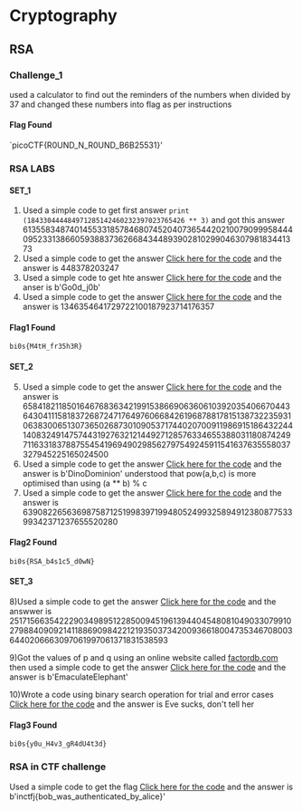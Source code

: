 # Cryptography
## RSA
### Challenge_1
used a calculator to find out the reminders of the numbers when divided by 37 and changed these numbers into flag as per instructions
#### Flag Found
`picoCTF{R0UND_N_R0UND_B6B25531}'
### RSA LABS
#### SET_1
1) Used a simple code to get first answer ` print (184330444484971285142460232397023765426 ** 3) `  and got this answer 6135583487401455331857846807452040736544202100790999584440952331386605938837362668434489390281029904630798183441373
2) Used a simple code to get the answer [Click here for the code](https://codebeautify.org/alleditor/y23e1e04f) and the answer is 448378203247
3) Used a simple code to get hte answer [Click here for the code](https://codebeautify.org/alleditor/y23b9b320) and the anser is b'Go0d_j0b'
4) Used a simple code to get the answer [Click here for the code](https://codebeautify.org/alleditor/y2395d8fb) and the answer is 1346354641729722100187923714176357
#### Flag1 Found
`bi0s{M4tH_fr35h3R}`
#### SET_2
5) Used a simple code to get the answer [Click here for the code](https://codebeautify.org/alleditor/y236f4209) and the answer is 65841821185016467683634219915386690636061039203540667044364304111581837268724717649760668426196878817815138732235931063830065130736502687301090537174402070091198691518643224414083249147574431927632121449271285763346553880311808742497116331837887554541969490298562797549245911541637635558037327945225165024500
6) Used a simple code to get the answer [Click here for the code](https://codebeautify.org/alleditor/y2363ec4e) and the answer is b'DinoDominion'
   understood that pow(a,b,c) is more optimised than using (a ** b) % c
7) Used a simple code to get the answer [Click here for the code](https://codebeautify.org/alleditor/y2350066b) and the answer is  63908226563698758712519983971994805249932589491238087753399342371237655520280
#### Flag2 Found
`bi0s{RSA_b4s1c5_d0wN}`
#### SET_3
8)Used a simple code to get the answer [Click here for the code](https://codebeautify.org/alleditor/y232cd041) and the answwer is 2517156635422290349895122850094519613944045480810490330799102798840909214118869098422121935037342009366180047353467080036440206663097061997061371831538593

9)Got the values of p and q using an online website called [factordb.com](factordb.com) then used a simple code to get the answer [Click here for the code](https://codebeautify.org/alleditor/y238b1455) and the answer is b'EmaculateElephant'

10)Wrote a code using binary search operation for trial and error cases [Click here for the code](https://codebeautify.org/alleditor/y23252839) and the answer is Eve sucks, don't tell her
#### Flag3 Found
`bi0s{y0u_H4v3_gR4dU4t3d}`
### RSA in CTF challenge
Used a simple code to get the flag [Click here for the code](https://codebeautify.org/alleditor/y23b165fd) and the answer is b'inctfj{bob_was_authenticated_by_alice}'
